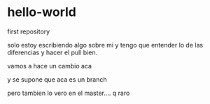 # hello-world
first repository

solo estoy escribiendo algo sobre mi
y tengo que entender lo de las diferencias y hacer el pull bien.

vamos a hace un cambio aca

y se supone que aca es un branch

pero tambien lo vero en el master.... q raro
